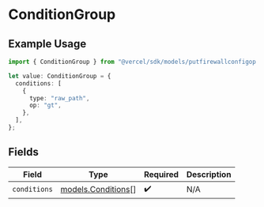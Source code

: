 # ConditionGroup

## Example Usage

```typescript
import { ConditionGroup } from "@vercel/sdk/models/putfirewallconfigop.js";

let value: ConditionGroup = {
  conditions: [
    {
      type: "raw_path",
      op: "gt",
    },
  ],
};
```

## Fields

| Field                                          | Type                                           | Required                                       | Description                                    |
| ---------------------------------------------- | ---------------------------------------------- | ---------------------------------------------- | ---------------------------------------------- |
| `conditions`                                   | [models.Conditions](../models/conditions.md)[] | :heavy_check_mark:                             | N/A                                            |